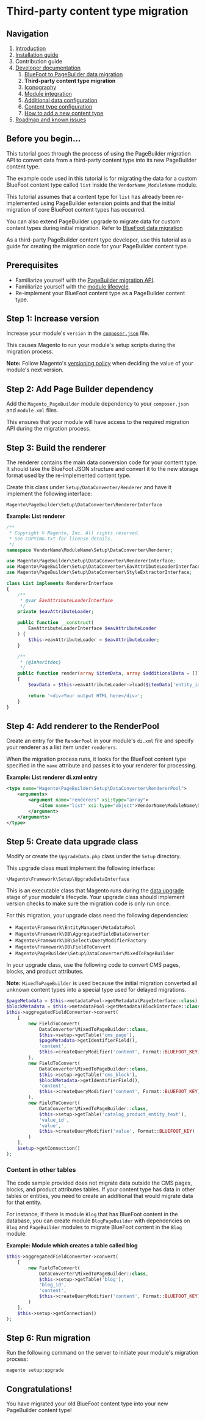 # Third-party content type migration

## Navigation

1. [Introduction]
2. [Installation guide]
3. Contribution guide
4. [Developer documentation]
    1. [BlueFoot to PageBuilder data migration]
    1. **Third-party content type migration**
    1. [Iconography]
    1. [Module integration]
    1. [Additional data configuration]
    1. [Content type configuration]
    1. [How to add a new content type]
5. [Roadmap and known issues]

[Introduction]: README.md
[Installation guide]: install.md
[Developer documentation]: developer-documentation.md
[BlueFoot to PageBuilder data migration]: bluefoot-data-migration.md
[Third-party content type migration]: new-content-type-example.md
[Iconography]: iconography.md
[Module integration]: module-integration.md
[Additional data configuration]: custom-configuration.md
[Content type configuration]: content-type-configuration.md
[How to add a new content type]: how-to-add-new-content-type.md
[Roadmap and known issues]: roadmap.md


## Before you begin...

This tutorial goes through the process of using the PageBuilder migration API to convert data from a third-party content type into its new PageBuilder content type.

The example code used in this tutorial is for migrating the data for a custom BlueFoot content type called `list` inside the `VendorName_ModuleName` module.

This tutorial assumes that a content type for `list` has already been re-implemented using PageBuilder extension points and that the initial migration of core BlueFoot content types has occurred.

You can also extend PageBuilder upgrade to migrate data for custom content types during initial migration. Refer to [BlueFoot data migration]

As a third-party PageBuilder content type developer, use this tutorial as a guide for creating the migration code for your PageBuilder content type.

## Prerequisites

* Familiarize yourself with the [PageBuilder migration API].
* Familiarize yourself with the [module lifecycle].
* Re-implement your BlueFoot content type as a PageBuilder content type.

## Step 1: Increase version

Increase your module's `version` in the [`composer.json`] file.

This causes Magento to run your module's setup scripts during the migration process.

**Note:** Follow Magento's [versioning policy] when deciding the value of your module's next version.

## Step 2: Add Page Builder dependency

Add the `Magento_PageBuilder` module dependency to your `composer.json` and `module.xml` files.

This ensures that your module will have access to the required migration API during the migration process.

## Step 3: Build the renderer

The renderer contains the main data conversion code for your content type.
It should take the BlueFoot JSON structure and convert it to the new storage format used by the re-implemented content type.

Create this class under `Setup/DataConverter/Renderer` and have it implement the following interface:

`Magento\PageBuilder\Setup\DataConverter\RendererInterface`

**Example: List renderer**

``` php
/**
 * Copyright © Magento, Inc. All rights reserved.
 * See COPYING.txt for license details.
 */
namespace VendorName\ModuleName\Setup\DataConverter\Renderer;

use Magento\PageBuilder\Setup\DataConverter\RendererInterface;
use Magento\PageBuilder\Setup\DataConverter\EavAttributeLoaderInterface;
use Magento\PageBuilder\Setup\DataConverter\StyleExtractorInterface;

class List implements RendererInterface
{
    /**
     * @var EavAttributeLoaderInterface
     */
    private $eavAttributeLoader;

    public function __construct(
        EavAttributeLoaderInterface $eavAttributeLoader
    ) {
        $this->eavAttributeLoader = $eavAttributeLoader;
    }

    /**
     * {@inheritdoc}
     */
    public function render(array $itemData, array $additionalData = [])
    {
        $eavData = $this->eavAttributeLoader->load($itemData['entity_id']);

        return '<div>Your output HTML here</div>';
    }
}
```

## Step 4: Add renderer to the RenderPool

Create an entry for the `RenderPool` in your module's `di.xml` file and specify your renderer as a list item under `renderers`.

When the migration process runs, it looks for the BlueFoot content type specified in the `name` attribute and passes it to your renderer for processing.

**Example: List renderer di.xml entry**

``` xml
<type name="Magento\PageBuilder\Setup\DataConverter\RendererPool">
    <arguments>
        <argument name="renderers" xsi:type="array">
            <item name="list" xsi:type="object">VendorName\ModuleName\Setup\DataConverter\Renderer\List</item>
        </argument>
    </arguments>
</type>
```

## Step 5: Create data upgrade class

Modify or create the `UpgradeData.php` class under the `Setup` directory.

This upgrade class must implement the following interface:

`\Magento\Framework\Setup\UpgradeDataInterface`

This is an executable class that Magento runs during the [data upgrade] stage of your module's lifecycle.
Your upgrade class should implement version checks to make sure the migration code is only run once.

For this migration, your upgrade class need the following dependencies:

* `Magento\Framework\EntityManager\MetadataPool`
* `Magento\Framework\DB\AggregatedFieldDataConverter`
* `Magento\Framework\DB\Select\QueryModifierFactory`
* `Magento\Framework\DB\FieldToConvert`
* `Magento\PageBuilder\Setup\DataConverter\MixedToPageBuilder`

In your upgrade class, use the following code to convert CMS pages, blocks, and product attributes.

**Note:** `MixedToPageBuilder` is used because the initial migration converted all unknown content types into a special type  used for delayed migrations.

``` php
$pageMetadata = $this->metadataPool->getMetadata(PageInterface::class);
$blockMetadata = $this->metadataPool->getMetadata(BlockInterface::class);
$this->aggregatedFieldConverter->convert(
    [
        new FieldToConvert(
            DataConverter\MixedToPageBuilder::class,
            $this->setup->getTable('cms_page'),
            $pageMetadata->getIdentifierField(),
            'content',
            $this->createQueryModifier('content', Format::BLUEFOOT_KEY)
        ),
        new FieldToConvert(
            DataConverter\MixedToPageBuilder::class,
            $this->setup->getTable('cms_block'),
            $blockMetadata->getIdentifierField(),
            'content',
            $this->createQueryModifier('content', Format::BLUEFOOT_KEY)
        ),
        new FieldToConvert(
            DataConverter\MixedToPageBuilder::class,
            $this->setup->getTable('catalog_product_entity_text'),
            'value_id',
            'value',
            $this->createQueryModifier('value', Format::BLUEFOOT_KEY)
        )
    ],
    $setup->getConnection()
);
```

### Content in other tables

The code sample provided does not migrate data outside the CMS pages, blocks, and product attributes tables.
If your content type has data in other tables or entities, you need to create an additional that would migrate data for that entity.

For instance, if there is module `Blog` that has BlueFoot content in the database, you can create module `BlogPageBuilder` with dependencies on `Blog` and `PageBuilder` modules to migrate BlueFoot content in the `Blog` module.

**Example: Module which creates a table called blog**

``` php
$this->aggregatedFieldConverter->convert(
    [
        new FieldToConvert(
            DataConverter\MixedToPageBuilder::class,
            $this->setup->getTable('blog'),
            'blog_id',
            'content',
            $this->createQueryModifier('content', Format::BLUEFOOT_KEY)
        )
    ],
    $this->setup->getConnection()
);
```

## Step 6: Run migration

Run the following command on the server to initiate your module's migration process:

`magento setup:upgrade`

## Congratulations!

You have migrated your old BlueFoot content type into your new PageBuilder content type!

[PageBuilder migration API]: ./bluefoot-data-migration.md
[BlueFoot data migration]: ./bluefoot-data-migration.md
[`composer.json`]: https://devdocs.magento.com/guides/v2.2/extension-dev-guide/build/composer-integration.html
[versioning policy]: https://devdocs.magento.com/guides/v2.2/extension-dev-guide/versioning/
[module lifecycle]: https://devdocs.magento.com/guides/v2.2/extension-dev-guide/prepare/lifecycle.html
[data upgrade]: https://devdocs.magento.com/guides/v2.2/extension-dev-guide/prepare/lifecycle.html#data-upgrade
